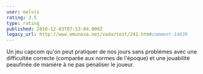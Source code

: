 ```yaml
---
user: melvis
rating: 3.5
type: rating
published: 2010-12-03T07:53:04.000Z
legacy_url: http://www.emunova.net/veda/test/241.htm#comment-14639
---
```

Un jeu capcom qu'on peut pratiquer de nos jours sans problémes avec une difficultée correcte (comparée aux normes de l'époque) et une jouabilité peaufinée de maniére à ne pas pénaliser le joueur.